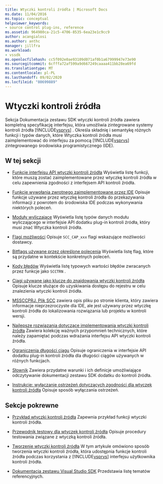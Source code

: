```yaml
---
title: Wtyczki kontroli źródła | Microsoft Docs
ms.date: 11/04/2016
ms.topic: conceptual
helpviewer_keywords:
- source control plug-ins, reference
ms.assetid: 964980ca-21c5-4706-8535-6ea23e1c9cc9
author: acangialosi
ms.author: anthc
manager: jillfra
ms.workload:
- vssdk
ms.openlocfilehash: cc5f092e0ae93109d071af0b1a67999947e73e90
ms.sourcegitcommit: 6cfffa72af599a9d667249caaaa411bb28ea69fd
ms.translationtype: MT
ms.contentlocale: pl-PL
ms.lasthandoff: 09/02/2020
ms.locfileid: "80699889"
---
```

# <a name="source-control-plug-ins"></a>Wtyczki kontroli źródła
Sekcja Dokumentacja zestawu SDK wtyczki kontroli źródła zawiera kompletną specyfikację interfejsu, która umożliwia zintegrowane systemy kontroli źródła [!INCLUDE[vsprvs](../code-quality/includes/vsprvs_md.md)] . Określa składnię i semantykę różnych funkcji i typów danych, które Wtyczka kontroli źródła musi zaimplementować do interfejsu za pomocą [!INCLUDE[vsprvs](../code-quality/includes/vsprvs_md.md)] zintegrowanego środowiska programistycznego (IDE).

## <a name="in-this-section"></a>W tej sekcji
- [Funkcje interfejsu API wtyczki kontroli źródła](../extensibility/source-control-plug-in-api-functions.md) Wyświetla listę funkcji, które muszą zostać zaimplementowane przez wtyczkę kontroli źródła w celu zapewnienia zgodności z interfejsem API kontroli źródła.

- [Funkcje wywołania zwrotnego zaimplementowane przez IDE](../extensibility/callback-functions-implemented-by-the-ide.md) Opisuje funkcje używane przez wtyczkę kontroli źródła do przekazywania informacji z powrotem do środowiska IDE podczas wykonywania niektórych poleceń.

- [Moduły wyliczające](../extensibility/enumerators.md) Wyświetla listę typów danych modułu wyliczającego w interfejsie API dodatku plug-in kontroli źródła, który musi znać Wtyczka kontroli źródła.

- [Flagi możliwości](../extensibility/capability-flags.md) Opisuje `SCC_CAP_xxx` flagi wskazujące możliwości dostawcy.

- [Bitflags używane przez określone polecenia](../extensibility/bitflags-used-by-specific-commands.md) Wyświetla listę flag, które są przydatne w kontekście konkretnych poleceń.

- [Kody błędów](../extensibility/error-codes.md) Wyświetla listę typowych wartości błędów zwracanych przez funkcje jako `SCCTRN` .

- [Ciągi używane jako klucze do znajdowania wtyczki kontroli źródła](../extensibility/strings-used-as-keys-for-finding-a-source-control-plug-in.md) Opisuje klucze służące do uzyskiwania dostępu do rejestru w celu znalezienia wtyczki kontroli źródła.

- [MSSCCPRJ. Plik SCC](../extensibility/mssccprj-scc-file.md) zawiera opis pliku po stronie klienta, który zawiera informacje nieprzezroczyste dla IDE, ale jest używany przez wtyczkę kontroli źródła do lokalizowania rozwiązania lub projektu w kontroli wersji.

- [Najlepsze rozwiązania dotyczące implementowania wtyczki kontroli źródła](../extensibility/best-practices-for-implementing-a-source-control-plug-in.md) Zawiera kolekcję ważnych przypomnień technicznych, które należy zapamiętać podczas wdrażania interfejsu API wtyczki kontroli źródła.

- [Ograniczenia długości ciągu](../extensibility/restrictions-on-string-lengths.md) Opisuje ograniczenia w interfejsie API dodatku plug-in kontroli źródła dla długości ciągów używanych w różnych funkcjach.

- [Słownik](../extensibility/source-control-plug-in-glossary.md) Zawiera przydatne warunki i ich definicje umożliwiające odczytywanie dokumentacji zestawu SDK dodatku do kontroli źródła.

- [Instrukcje: wyłączanie ostrzeżeń dotyczących zgodności dla wtyczek kontroli źródła](../extensibility/how-to-turn-off-compatibility-warnings-for-source-control-plug-ins.md) Opisuje sposób wyłączania ostrzeżeń.

## <a name="related-sections"></a>Sekcje pokrewne
- [Przykład wtyczki kontroli źródła](https://www.microsoft.com/download/details.aspx?id=55984) Zapewnia przykład funkcji wtyczki kontroli źródła.

- [Przewodnik testowy dla wtyczek kontroli źródła](../extensibility/internals/test-guide-for-source-control-plug-ins.md) Opisuje procedury testowania związane z wtyczką kontroli źródła.

- [Tworzenie wtyczki kontroli źródła](../extensibility/internals/creating-a-source-control-plug-in.md) W tym artykule omówiono sposób tworzenia wtyczki kontroli źródła, która udostępnia funkcje kontroli źródła podczas korzystania z [!INCLUDE[vsprvs](../code-quality/includes/vsprvs_md.md)] interfejsu użytkownika kontroli źródła.

- [Dokumentacja zestawu Visual Studio SDK](../extensibility/visual-studio-sdk-reference.md) Przedstawia listę tematów referencyjnych.
